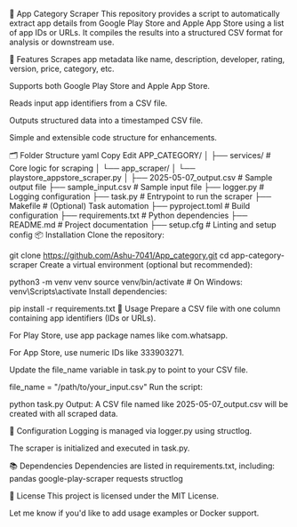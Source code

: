📱 App Category Scraper
This repository provides a script to automatically extract app details from Google Play Store and Apple App Store using a list of app IDs or URLs. It compiles the results into a structured CSV format for analysis or downstream use.

🚀 Features
Scrapes app metadata like name, description, developer, rating, version, price, category, etc.

Supports both Google Play Store and Apple App Store.

Reads input app identifiers from a CSV file.

Outputs structured data into a timestamped CSV file.

Simple and extensible code structure for enhancements.

🗂️ Folder Structure
yaml
Copy
Edit
APP_CATEGORY/
│
├── services/                         # Core logic for scraping
│   └── app_scraper/
│       └── playstore_appstore_scraper.py
│
├── 2025-05-07_output.csv             # Sample output file
├── sample_input.csv                  # Sample input file
├── logger.py                         # Logging configuration
├── task.py                           # Entrypoint to run the scraper
├── Makefile                          # (Optional) Task automation
├── pyproject.toml                    # Build configuration
├── requirements.txt                  # Python dependencies
├── README.md                         # Project documentation
├── setup.cfg                         # Linting and setup config
📦 Installation
Clone the repository:

git clone https://github.com/Ashu-7041/App_category.git
cd app-category-scraper
Create a virtual environment (optional but recommended):

python3 -m venv venv
source venv/bin/activate  # On Windows: venv\Scripts\activate
Install dependencies:

pip install -r requirements.txt
📄 Usage
Prepare a CSV file with one column containing app identifiers (IDs or URLs).

For Play Store, use app package names like com.whatsapp.

For App Store, use numeric IDs like 333903271.

Update the file_name variable in task.py to point to your CSV file.

file_name = "/path/to/your_input.csv"
Run the script:

python task.py
Output: A CSV file named like 2025-05-07_output.csv will be created with all scraped data.

🔧 Configuration
Logging is managed via logger.py using structlog.

The scraper is initialized and executed in task.py.

📚 Dependencies
Dependencies are listed in requirements.txt, including:
pandas
google-play-scraper
requests
structlog

📝 License
This project is licensed under the MIT License.

Let me know if you'd like to add usage examples or Docker support.
